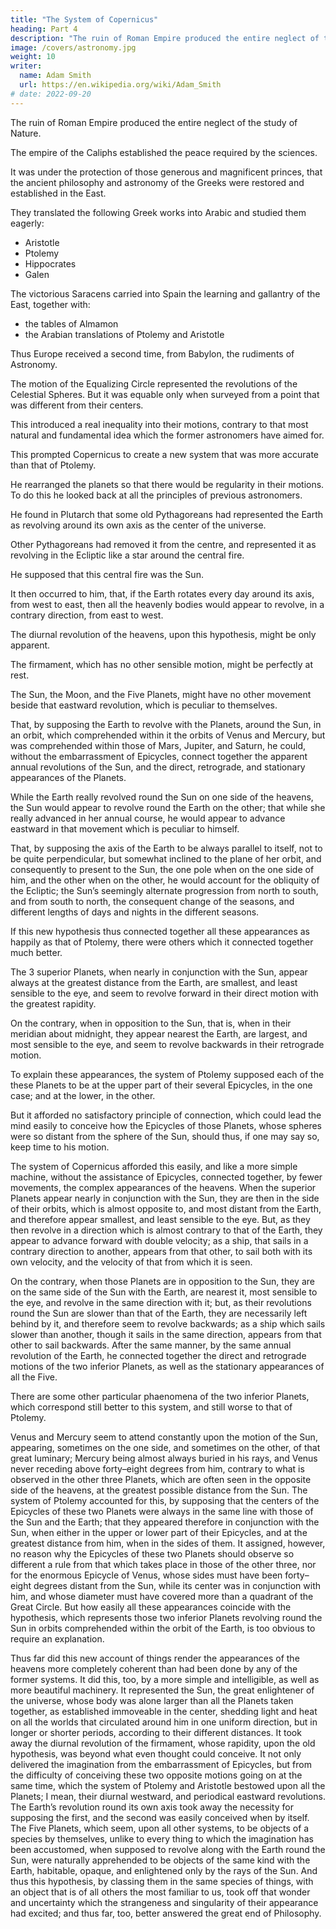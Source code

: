 ```yaml
---
title: "The System of Copernicus"
heading: Part 4
description: "The ruin of Roman Empire produced the entire neglect of the study of Nature"
image: /covers/astronomy.jpg
weight: 10
writer:
  name: Adam Smith
  url: https://en.wikipedia.org/wiki/Adam_Smith
# date: 2022-09-20
---
```



The ruin of Roman Empire produced the entire neglect of the study of Nature. 

The empire of the Caliphs established the peace required by the sciences. 

It was under the protection of those generous and magnificent princes, that the ancient philosophy and astronomy of the Greeks were restored and established in the East.


<!-- just, and religious government diffused over their vast
tranquillity, which their mild,
empire, revived the curiosity of mankind, to inquire into the connecting principles of
nature. The fame of the Greek and Roman learning, which was then recent in the
memories of men, made them desire to know, concerning these abstruse subjects, what
were the doctrines of the so much renowned sages of those two nations. -->

They translated the following Greek works into Arabic and studied them eagerly:
- Aristotle
- Ptolemy
- Hippocrates
- Galen

<!-- The superiority which they easily discovered in them, above
39
the rude essays which their own nation
had yet had time to produce, and which were
such, we may suppose, as arise every where in the first infancy of science, necessarily
determined them to embrace their systems, particularly that of Astronomy: neither were
they ever afterwards able to throw off their authority. For, though the munificence of
the Abassides, the second race of the Califfs, is said to have supplied the Arabian
astronomers with larger and better instruments, than any that were known to Ptolemy
and Hipparchus, the study of the sciences seems, in that mighty empire, to have been
either of too short, or too interrupted a continuance, to allow them to make any
considerable correction in the doctrines of those old mathematicians. The imaginations
of mankind had not yet got time to grow so familiar with the ancient systems, as to
regard them without some degree of that astonishment which their grandeur and
novelty excited; a novelty of a peculiar kind, which had at once the grace of what was
new, and the authority of what was ancient. They were still, therefore, too much
enslaved to those systems, to dare to depart from them, when those confusions which shook, and at last overturned the peaceful throne of the Califfs, banished the study of
the sciences from that empire. They had, however, before this, made some considerable
improvements: they had measured the obliquity of the Ecliptic, with more accuracy than
had been done before. The tables of Ptolemy had, by the length of time, and by the
inaccuracy of the observations upon which they were founded, become altogether wide
of what was the real situation of the heavenly bodies, as he himself indeed had foretold
they would do. It became necessary, therefore, to form new ones, which was
40
under whom, too, was
accordingly executed by the orders of the Califf Almamon,
made the first mensuration of the Earth that we know of, after the commencement of
41
the Christian Aera, by two Arabian astronomers, who, in the plain of Sennaar,
measured two degrees of its circumference. -->


The victorious Saracens carried into Spain the learning and gallantry of the East, together with:
- the tables of Almamon
- the Arabian translations of Ptolemy and Aristotle

Thus Europe received a second time, from Babylon, the rudiments of Astronomy. 

<!-- The writings of Ptolemy were
and the Peripatetic philosophy was studied in
translated from Arabic into Latin;
Averroes and Avicenna with as much eagerness, and with as much submission to its
43
doctrines in the West, as it had been in the East.
24
The doctrine of the Solid Spheres had, originally, been invented, in order to give a
physical account of the revolutions of the heavenly bodies, according to the system of
Concentric Circles, to which that doctrine was very easily accommodated. Those
mathematicians who invented the doctrine of Eccentric Circles and Epicycles, contented
themselves with showing, how, by supposing the heavenly bodies to revolve in such
orbits, the phaenomena might be connected together, and some sort of uniformity and
coherence be bestowed upon their real motions. The physical causes of those motions
they left to the consideration of the philosophers; though, as appears from some
passages of Ptolemy, they had some general apprehension, that they were to be
44
was adopted by
explained by a like hypothesis. But, though the system of Hipparchus
all astronomers and mathematicians, it never was received, as we have already
observed, by any one sect of philosophers among the ancients. No attempt, therefore,
seems to have been made amongst them, to accommodate to it any such hypothesis.
25
The schoolmen, who received, at once, from the Arabians, the philosophy of Aristotle,
and the astronomy of Hipparchus, were necessarily obliged to reconcile them to one
another, and to connect together the revolutions of the Eccentric Circles and Epicycles of
the one, by the solid Spheres of the other. Many different attempts of this kind were
45
in the
made by many different philosophers: but, of them all, that of Purbach,
fifteenth century, was the happiest and the most esteemed. Though his hypothesis is
the simplest of any of them, it would be in vain to describe it without a scheme; neither
is it easily intelligible with one: for, if the system of Eccentric Circles and Epicycles was
before too perplexed and intricate for the imagination to rest in it, with complete
tranquillity and satisfaction, it became much more so, when this addition had been
made to it. The world, justly indeed, applauded the ingenuity of that philosopher, who
could unite, so happily, two such seemingly inconsistent systems. His labours, however,
seem rather to have increased than to have diminished the causes of that
http://oll.libertyfund.org/Texts/LFBooks/Smith0232/GlasgowEdition/PhilosophicalSubjects... 4/8/2004Glasgow Edition of the Works and Correspondence of Adam Smith (1981-87) Vol. III ... Page 69 of 286
dissatisfaction, which the learned soon began to feel with the system of Ptolemy. He, as
well as all those who had worked upon the same plan before him, by rendering this
account of things more complex, rendered it still more embarrassing than it had been
before.
26
Neither was the complexness of this system the sole cause of the dissatisfaction, which
the world in general began, soon after the days of Purbach, to express for it. The tables
of Ptolemy having, upon account of the inaccuracy of the observations on which they
were founded, become altogether wide of the real situation of the heavenly bodies,
46
in the ninth century, were, upon the same hypothesis, composed
those of Almamon,
to correct their deviations. These again, a few ages afterwards, became, for the same
reason, equally useless. In the thirteenth century, Alphonsus, the philosophical king of
47
Castile,
found it necessary to give orders for the composition of those tables, which
bear his name. It is he, who is so well known for the whimsical impiety of using to say,
that, had he been consulted at the creation of the universe, he could have given good
advice; an apophthegm which is supposed to have proceeded from his dislike to the
intricate system of Ptolemy. In the fifteenth century, the deviation of the Alphonsine
tables began to be as sensible, as those of Ptolemy and Almamon had been before. It
appeared evident, therefore, that, though the system of Ptolemy might, in the main, be
true, certain corrections were necessary to be made in it before it could be brought to
48
For the revolution of his
correspond with exact precision to the phaenomena.
Eccentric Circles and Epicycles, supposing them to exist, could not, it was evident, be
precisely such as he represented them; since the revolutions of the heavenly bodies
deviated, in a short time, so widely from what the most exact calculations, that were
founded upon his hypothesis, represented them. It had plainly, therefore, become
necessary to correct, by more accurate observations, both the velocities and directions
of all the wheels and circles of which his hypothesis is composed. This, accordingly, was
49
the disciple, the continuator,
begun by Purbach, and carried on by Regiomontanus,
and the perfecter of the system of Purbach; and one, whose untimely death, amidst
innumerable projects for the recovery of old, and the invention and advancement of new
sciences, is, even at this day, to be regretted.
27
When you have convinced the world, that an established system ought to be corrected,
it is not very difficult to persuade them that it should be destroyed. Not long, therefore,
after the death of Regiomontanus, Copernicus began to meditate a new system, which
should connect together the celestial appearances, in a more simple as well as a more
accurate manner, than that of Ptolemy. -->



The motion of the Equalizing Circle represented the revolutions of the Celestial Spheres. But it was  equable only when surveyed from a point that was different from their centers.

This introduced a real inequality into their motions, contrary to that most natural and fundamental idea which the former astronomers have aimed for. 

This prompted Copernicus to create a new system that was more accurate than that of Ptolemy. 

He rearranged the planets so that there would be regularity in their motions. To do this he looked back at all the principles of previous astronomers. 




<!--  with which all the
authors of astronomical systems, Plato, Eudoxus, Aristotle, even Hipparchus and
The confusion, in which the old hypothesis represented the motions of the heavenly
what first suggested to him the design of forming a new
bodies, was, he tells us,
system, that these, the noblest works of nature, might no longer appear devoid of that
harmony and proportion which discover themselves in her meanest productions. What
most of all dissatisfied him, was, the motion of the Equalizing Circle, which, by
representing the revolutions of the Celestial Spheres, as equable only, when surveyed
from a point that was different from their centers, introduced a real inequality into their
motions; contrary to that most natural, and indeed fundamental idea, with which all the
authors of astronomical systems, Plato, Eudoxus, Aristotle, even Hipparchus and
Ptolemy themselves, had hitherto set out, that the real motions of such beautiful and
divine objects must necessarily be perfectly regular, and go on, in a manner, as
agreeable to the imagination, as the objects themselves are to the senses. He began to
consider, therefore, whether, by supposing the heavenly bodies to be arranged in a
different order from that in which Aristotle and Hipparchus had placed them, this so
much sought for uniformity might not be bestowed upon their motions. To discover this
arrangement, he examined all the obscure traditions delivered down to us, concerning
every other hypothesis which the ancients had invented, for the same purpose.  -->

He found in Plutarch that some old Pythagoreans had represented the Earth as revolving around its own axis as the center of the universe.
  <!-- in the centre of the universe, like a wheel around its own axis. -->

Other Pythagoreans had removed it from the centre, and represented it as revolving in the Ecliptic like a star around the central fire. 

He supposed that this central fire was the Sun.



<!-- ; and though in this he was very widely mistaken,
interpretation, that he began to consider how such an hypothesis might be made to
correspond to the appearances. The supposed authority of those old philosophers, if it
did not originally suggest to him his system, seems, at least, to have confirmed him in
an opinion, which, it is not improbable, that he had before–hand other reasons for
embracing, notwithstanding what he himself would affirm to the contrary. -->

It then occurred to him, that, if the Earth rotates every day around its axis, from west to east, then all the heavenly bodies would appear to revolve, in a contrary direction, from east to west. 

The diurnal revolution of the heavens, upon this hypothesis, might be only apparent.

The firmament, which has no other sensible motion, might be perfectly at rest.

The Sun, the Moon, and the Five Planets, might have no other movement beside that eastward revolution, which is peculiar to themselves. 

That, by supposing the Earth to revolve with the Planets, around the Sun, in an orbit, which comprehended within it the orbits of Venus and Mercury, but was comprehended within those of Mars, Jupiter, and Saturn, he could, without the embarrassment of Epicycles, connect together the apparent annual revolutions of the Sun, and the direct, retrograde, and stationary appearances of the Planets.

While the Earth really revolved round the Sun on one side of the heavens, the Sun would appear to revolve round the Earth on the other; that while she really advanced in her annual course, he would appear to advance eastward in that movement which is peculiar to himself. 

That, by supposing the axis of the Earth to be always parallel to itself, not to be quite perpendicular, but somewhat inclined to the plane of her orbit, and consequently to present to the Sun, the one pole when on the one side of him, and the other when on the other, he would account for the obliquity of the Ecliptic; the Sun’s seemingly alternate progression from north to south, and from south to north, the consequent change of the seasons, and different lengths of days and nights in the different seasons.

If this new hypothesis thus connected together all these appearances as happily as that of Ptolemy, there were others which it connected together much better. 

The 3 superior Planets, when nearly in conjunction with the Sun, appear always at the greatest distance from the Earth, are smallest, and least sensible to the eye, and seem to revolve forward in their direct motion with the greatest rapidity. 

On the contrary, when in opposition to the Sun, that is, when in their meridian about midnight, they appear nearest the Earth, are largest, and most sensible to the eye, and seem to revolve backwards in their retrograde motion. 

To explain these appearances, the system of Ptolemy supposed each of the these Planets to be at the upper part of their several Epicycles, in the one case; and at the lower, in the other. 

But it afforded no satisfactory principle of connection, which could lead the mind easily to conceive how the Epicycles of those Planets, whose spheres were so distant from the sphere of the Sun, should thus, if one may say so, keep time to his motion. 

The system of Copernicus afforded this easily, and like a more simple machine, without the assistance of Epicycles, connected together, by fewer movements, the complex appearances of the heavens.
When the superior Planets appear nearly in conjunction with the Sun, they are then in
the side of their orbits, which is almost opposite to, and most distant from the Earth,
and therefore appear smallest, and least sensible to the eye. But, as they then revolve
in a direction which is almost contrary to that of the Earth, they appear to advance
forward with double velocity; as a ship, that sails in a contrary direction to another,
appears from that other, to sail both with its own velocity, and the velocity of that from
which it is seen. 

On the contrary, when those Planets are in opposition to the Sun, they are on the same side of the Sun with the Earth, are nearest it, most sensible to the eye, and revolve in the same direction with it; but, as their revolutions round the Sun are slower than that of the Earth, they are necessarily left behind by it, and therefore seem to revolve backwards; as a ship which sails slower than another, though it sails in the same direction, appears from that other to sail backwards. After the same manner, by the same annual revolution of the Earth, he connected together the direct and
retrograde motions of the two inferior Planets, as well as the stationary appearances of
all the Five.

There are some other particular phaenomena of the two inferior Planets, which correspond still better to this system, and still worse to that of Ptolemy. 

Venus and Mercury seem to attend constantly upon the motion of the Sun, appearing, sometimes
on the one side, and sometimes on the other, of that great luminary; Mercury being
almost always buried in his rays, and Venus never receding above forty–eight degrees
from him, contrary to what is observed in the other three Planets, which are often seen
in the opposite side of the heavens, at the greatest possible distance from the Sun. The
system of Ptolemy accounted for this, by supposing that the centers of the Epicycles of
these two Planets were always in the same line with those of the Sun and the Earth;
that they appeared therefore in conjunction with the Sun, when either in the upper or
lower part of their Epicycles, and at the greatest distance from him, when in the sides of
them. It assigned, however, no reason why the Epicycles of these two Planets should
observe so different a rule from that which takes place in those of the other three, nor
for the enormous Epicycle of Venus, whose sides must have been forty–eight degrees
distant from the Sun, while its center was in conjunction with him, and whose diameter
must have covered more than a quadrant of the Great Circle. But how easily all these
appearances coincide with the hypothesis, which represents those two inferior Planets
revolving round the Sun in orbits comprehended within the orbit of the Earth, is too
obvious to require an explanation.

Thus far did this new account of things render the appearances of the heavens more
completely coherent than had been done by any of the former systems. It did this, too,
by a more simple and intelligible, as well as more beautiful machinery. It represented the Sun, the great enlightener of the universe, whose body was alone larger than all the
Planets taken together, as established immoveable in the center, shedding light and
heat on all the worlds that circulated around him in one uniform direction, but in longer
or shorter periods, according to their different distances. It took away the diurnal
revolution of the firmament, whose rapidity, upon the old hypothesis, was beyond what
even thought could conceive. It not only delivered the imagination from the
embarrassment of Epicycles, but from the difficulty of conceiving these two opposite
motions going on at the same time, which the system of Ptolemy and Aristotle bestowed
upon all the Planets; I mean, their diurnal westward, and periodical eastward
revolutions. The Earth’s revolution round its own axis took away the necessity for
supposing the first, and the second was easily conceived when by itself. The Five
Planets, which seem, upon all other systems, to be objects of a species by themselves,
unlike to every thing to which the imagination has been accustomed, when supposed to
revolve along with the Earth round the Sun, were naturally apprehended to be objects
of the same kind with the Earth, habitable, opaque, and enlightened only by the rays of
the Sun. And thus this hypothesis, by classing them in the same species of things, with
an object that is of all others the most familiar to us, took off that wonder and
uncertainty which the strangeness and singularity of their appearance had excited; and
thus far, too, better answered the great end of Philosophy.